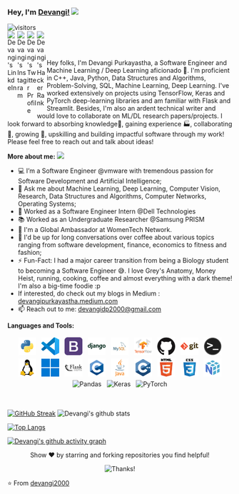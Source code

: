 
### Hey, I'm [Devangi!](https://devangi2000.github.io)  <img src="https://media.giphy.com/media/fYSnHlufseco8Fh93Z/giphy.gif" width="30">

![visitors](https://visitor-badge.glitch.me/badge?page_id=devangi2000.visitor-badge)
<br/>
<a href="https://www.linkedin.com/in/devangipurkayastha/">
  <img align="left" alt="Devangi's LinkdeIn" width="22px" src="https://cdn.jsdelivr.net/npm/simple-icons@v3/icons/linkedin.svg" />
</a>
<a href="https://www.instagram.com/devangi___/">
  <img align="left" alt="Devangi's Instagram" width="22px" src="https://cdn.jsdelivr.net/npm/simple-icons@v3/icons/instagram.svg" />
</a>
<a href="https://twitter.com/DevangiPurkaya1">
  <img align="left" alt="Devangi's Twitter Profile" width="22px" src="https://cdn.jsdelivr.net/npm/simple-icons@v3/icons/twitter.svg" />
</a>
<a href="https://www.hackerrank.com/devangipurkayas1/">
  <img align="left" alt="Devangi's HackerRank" width="22px" src="https://cdn.jsdelivr.net/npm/simple-icons@v3/icons/leetcode.svg" />
</a>

<br />
<br />

Hey folks, I'm Devangi Purkayastha, a Software Engineer and Machine Learning / Deep Learning aficionado 🚀.
I'm proficient in C++, Java, Python, Data Structures and Algorithms, Problem-Solving, SQL, Machine Learning, Deep Learning. I've worked extensively on projects using TensorFlow, Keras and PyTorch deep-learning libraries and am familiar with Flask and Streamlit. Besides, I'm also an ardent technical writer and would love to collaborate on ML/DL research papers/projects.
I look forward to absorbing knowledge🧠, gaining experience 🏭, collaborating🤝, growing 🌱, upskilling and building impactful software through my work!
Please feel free to reach out and talk about ideas!
 
  
**More about me:**
<img src="https://media.giphy.com/media/WUlplcMpOCEmTGBtBW/giphy.gif" width="30"> 
- 💻 I’m a Software Engineer @vmware with tremendous passion for Software Development and Artificial Intelligence;
- 💪 Ask me about Machine Learning, Deep Learning, Computer Vision, Research, Data Structures and Algorithms, Computer Networks, Operating Systems;
- 💬 Worked as a Software Engineer Intern @Dell Technologies
- 📚 Worked as an Undergraduate Researcher @Samsung PRISM
- 🎈 I'm a Global Ambassador at WomenTech Network.
- 🤝 I'd be up for long conversations over coffee about various topics ranging from software development, finance, economics to fitness and fashion;
- ⚡️ Fun-Fact: I had a major career transition from being a Biology student to becoming a Software Engineer 😅. I love Grey's Anatomy, Money Heist, running, cooking, coffee and almost everything with a dark theme! I'm also a big-time foodie :p
- If interested, do check out my blogs in Medium : <a href="devangipurkayastha.medium.com">devangipurkayastha.medium.com</a>
- 📫 Reach out to me: devangidp2000@gmail.com

**Languages and Tools:**  

<p align="center">
<img src="https://raw.githubusercontent.com/github/explore/80688e429a7d4ef2fca1e82350fe8e3517d3494d/topics/python/python.png" alt="Python" height="40" style="vertical-align:top; margin:4px">
<img src="https://raw.githubusercontent.com/github/explore/80688e429a7d4ef2fca1e82350fe8e3517d3494d/topics/visual-studio-code/visual-studio-code.png" alt="VS Code" height="40" style="vertical-align:top; margin:4px">
<img src="https://raw.githubusercontent.com/github/explore/80688e429a7d4ef2fca1e82350fe8e3517d3494d/topics/bootstrap/bootstrap.png" alt="Bootstrap" height="40" style="vertical-align:top; margin:4px">
<img src="https://raw.githubusercontent.com/github/explore/80688e429a7d4ef2fca1e82350fe8e3517d3494d/topics/django/django.png" alt="NodeJS" height="40" style="vertical-align:top; margin:4px">
<img src="https://raw.githubusercontent.com/github/explore/80688e429a7d4ef2fca1e82350fe8e3517d3494d/topics/mysql/mysql.png" alt="MySQL" height="40" style="vertical-align:top; margin:4px">
 <img src="https://raw.githubusercontent.com/github/explore/80688e429a7d4ef2fca1e82350fe8e3517d3494d/topics/tensorflow/tensorflow.png" alt="Unity" height="40" style="vertical-align:top; margin:4px">
<img src="https://raw.githubusercontent.com/github/explore/78df643247d429f6cc873026c0622819ad797942/topics/github/github.png" alt="Github" height="40" style="vertical-align:top; margin:4px">
<img src="https://raw.githubusercontent.com/github/explore/80688e429a7d4ef2fca1e82350fe8e3517d3494d/topics/git/git.png" alt="Git" height="40" style="vertical-align:top; margin:4px">
<img src="https://raw.githubusercontent.com/github/explore/80688e429a7d4ef2fca1e82350fe8e3517d3494d/topics/terminal/terminal.png" alt="Terminal" height="40" style="vertical-align:top; margin:4px">
<img src="https://raw.githubusercontent.com/github/explore/80688e429a7d4ef2fca1e82350fe8e3517d3494d/topics/linux/linux.png" alt="Linux" height="40" style="vertical-align:top; margin:4px" alt="Windows" height="40" style="vertical-align:top; margin:4px">
<img src="https://raw.githubusercontent.com/github/explore/80688e429a7d4ef2fca1e82350fe8e3517d3494d/topics/windows/windows.png" alt="Windows" height="40" style="vertical-align:top; margin:4px">
  <img src="https://raw.githubusercontent.com/github/explore/78df643247d429f6cc873026c0622819ad797942/topics/flask/flask.png" alt="Windows" height="40" style="vertical-align:top; margin:4px">
  <img src="https://raw.githubusercontent.com/github/explore/78df643247d429f6cc873026c0622819ad797942/topics/c/c.png" alt="C" height="40" style="vertical-align:top; margin:4px">
   <img src="https://raw.githubusercontent.com/github/explore/78df643247d429f6cc873026c0622819ad797942/topics/java/java.png" alt="C" height="40" style="vertical-align:top; margin:4px">
  <img src="https://raw.githubusercontent.com/github/explore/78df643247d429f6cc873026c0622819ad797942/topics/cpp/cpp.png" alt="CPP" height="40" style="vertical-align:top; margin:4px">
  <img src="https://raw.githubusercontent.com/github/explore/78df643247d429f6cc873026c0622819ad797942/topics/html/html.png" alt="HTML" height="40" style="vertical-align:top; margin:4px">
   <img src="https://raw.githubusercontent.com/github/explore/78df643247d429f6cc873026c0622819ad797942/topics/css/css.png" alt="CSS" height="40" style="vertical-align:top; margin:4px">
    <img src="https://github.com/valohai/ml-logos/blob/master/numpy.svg" alt="Numpy" height="40" style="vertical-align:top; margin:4px">
   <img src="https://github.com/valohai/ml-logos/blob/master/pandas.svg" alt="Pandas" height="40" style="vertical-align:top; margin:4px">
  <img src="https://github.com/valohai/ml-logos/blob/master/keras.svg" alt="Keras" height="40" style="vertical-align:top; margin:4px">
  <img src="https://github.com/valohai/ml-logos/blob/master/pytorch.svg" alt="PyTorch" height="40" style="vertical-align:top; margin:4px">
 </p>
  </br>


<!-- [![Top Langs](https://github-readme-stats.vercel.app/api/top-langs/?username=devangi2000&theme=onedark)](https://github.com/devangi2000/github-readme-stats) -->

  [![GitHub Streak](https://github-readme-streak-stats.herokuapp.com/?user=devangi2000&theme=tokyonight)](https://github.com/devangi2000)
  ![Devangi's github stats](https://github-readme-stats.vercel.app/api?username=devangi2000&count_private=true&show_icons=true&theme=tokyonight)
 
 [![Top Langs](https://github-readme-stats.vercel.app/api/top-langs/?username=devangi2000&theme=onedark&langs_count=10&layout=compact&hide=prolog)](https://github.com/devangi2000/github-readme-stats)


[![Devangi's github activity graph](https://activity-graph.herokuapp.com/graph?username=devangi2000&theme=react-dark)](https://github.com/devangi2000/github-readme-activity-graph)
<!-- [![Devangi's wakatime stats](https://github-readme-stats.vercel.app/api/wakatime?username=devangi2000)](https://github.com/devangi2000/github-readme-stats) -->

<p align="center">Show ❤️ by starring and forking repositories you find helpful! </p>
<p align="center"><img src="https://camo.githubusercontent.com/7da528df692aea867b90800324488b633f5a8328d74c05a02c26483c0a267799/68747470733a2f2f696d672e736869656c64732e696f2f62616467652f5468616e6b73253230666f722532307669736974696e672d212d3145414544422e737667" alt="Thanks!" data-canonical-src="https://img.shields.io/badge/Thanks%20for%20visiting-!-1EAEDB.svg" style="max-width:100%;"> </p>

⭐️ From [devangi2000](https://github.com/devangi2000)
<br/>
<!-- <a href="https://github.com/devangi2000/github-readme-stats">
  <img align="center" src="https://github-readme-stats.vercel.app/api?username=devangi2000&show_icons=true&theme=dracula" />
</a>
<a href="https://github.com/devangi2000/">
  <img align="center" src="https://github-readme-stats.vercel.app/api/top-langs/?username=devangi2000&theme=onedark&langs_count=8&layout=compact)](https://github.com/devangi2000/github-readme-stats" />
</a> -->

 
